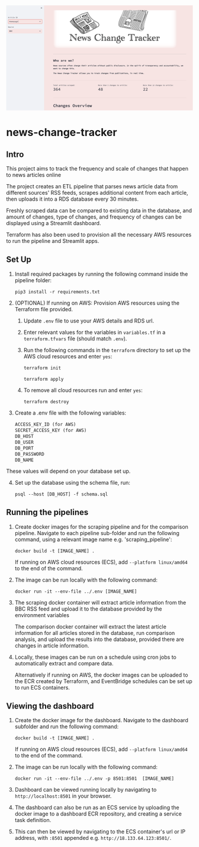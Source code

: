 ![alt text](news-change-tracker_dashboard.png)

# news-change-tracker

## Intro

This project aims to track the frequency and scale of changes that happen to news articles online

The project creates an ETL pipeline that parses news article data from different sources' RSS feeds, scrapes additional content
from each article, then uploads it into a RDS database every 30 minutes.

Freshly scraped data can be compared to existing data in the database, and amount of changes, type of changes, and frequency of changes
can be displayed using a Streamlit dashboard.

Terraform has also been used to provision all the necessary AWS resources to run the pipeline and Streamlit apps.

## Set Up

1. Install required packages by running the following command inside the pipeline folder:

   ```
   pip3 install -r requirements.txt
   ```

2. (OPTIONAL) If running on AWS: Provision AWS resources using the Terraform file provided.

   1. Update `.env` file to use your AWS details and RDS url.

   2. Enter relevant values for the variables in `variables.tf` in a `terraform.tfvars` file (should match `.env`).
   3. Run the following commands in the `terraform` directory to set up the AWS cloud resources and enter `yes`:
      ```
      terraform init
      ```
      ```
      terraform apply
      ```
   4. To remove all cloud resources run and enter `yes`:
      ```
      terraform destroy
      ```

3. Create a .env file with the following variables:

   ```
   ACCESS_KEY_ID (for AWS)
   SECRET_ACCESS_KEY (for AWS)
   DB_HOST
   DB_USER
   DB_PORT
   DB_PASSWORD
   DB_NAME
   ```

These values will depend on your database set up.

4. Set up the database using the schema file, run:

   ```
   psql --host [DB_HOST] -f schema.sql
   ```

## Running the pipelines

1. Create docker images for the scraping pipeline and for the comparison pipeline.
   Navigate to each pipeline sub-folder and run the following command, using a relevant image name e.g. 'scraping_pipeline':

   ```
   docker build -t [IMAGE_NAME] .
   ```

   If running on AWS cloud resources (ECS), add `--platform linux/amd64` to the end of the command.

2. The image can be run locally with the following command:

   ```
   docker run -it --env-file ../.env [IMAGE_NAME]
   ```

3. The scraping docker container will extract article information from the BBC RSS feed and upload it to the database provided by the environment variables

   The comparison docker container will extract the latest article information for all articles stored in the database, run comparison analysis, and upload the results into the database, provided there are changes in article information.

4. Locally, these images can be run on a schedule using cron jobs to automatically extract and compare data.

   Alternatively if running on AWS, the docker images can be uploaded to the ECR created by Terraform, and EventBridge schedules can be set up to run ECS containers.

## Viewing the dashboard

1. Create the docker image for the dashboard.
   Navigate to the dashboard subfolder and run the following command:

   ```
   docker build -t [IMAGE_NAME] .
   ```

   If running on AWS cloud resources (ECS), add `--platform linux/amd64` to the end of the command.

2. The image can be run locally with the following command:

   ```
   docker run -it --env-file ../.env -p 8501:8501  [IMAGE_NAME]

   ```

3. Dashboard can be viewed running locally by navigating to `http://localhost:8501` in your browser.

4. The dashboard can also be run as an ECS service by uploading the docker image to a dashboard ECR repository, and creating a service task definition.
5. This can then be viewed by navigating to the ECS container's url or IP address, with `:8501` appended e.g. `http://18.133.64.123:8501/`.
